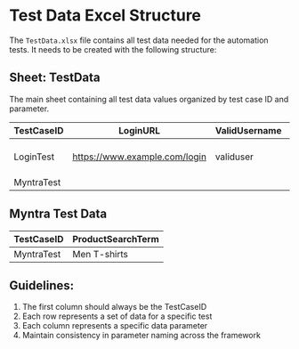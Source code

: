 # Test Data Excel Structure

The `TestData.xlsx` file contains all test data needed for the automation tests. It needs to be created with the following structure:

## Sheet: TestData

The main sheet containing all test data values organized by test case ID and parameter.

| TestCaseID | LoginURL                       | ValidUsername | ValidPassword | InvalidUsername | InvalidPassword | ErrorMessage                 | EmptyCredentialsError       | DashboardTitle |
|------------|--------------------------------|---------------|---------------|-----------------|-----------------|------------------------------|------------------------------|----------------|
| LoginTest  | https://www.example.com/login  | validuser     | validpass123  | invaliduser     | invalidpass     | Invalid username or password | Please enter your credentials| Dashboard      |
| MyntraTest |                                |               |               |                 |                 |                              |                              |                |

## Myntra Test Data

| TestCaseID | ProductSearchTerm |
|------------|--------------------|
| MyntraTest | Men T-shirts      |

## Guidelines:

1. The first column should always be the TestCaseID
2. Each row represents a set of data for a specific test
3. Each column represents a specific data parameter
4. Maintain consistency in parameter naming across the framework 